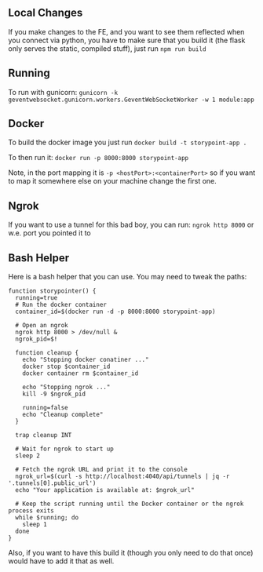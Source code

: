 ## Local Changes

If you make changes to the FE, and you want to see them reflected when you connect via python, you have to make sure that you build it (the flask only serves the static, compiled stuff), just run `npm run build`

## Running

To run with gunicorn:
`gunicorn -k geventwebsocket.gunicorn.workers.GeventWebSocketWorker -w 1 module:app`

## Docker

To build the docker image you just run
`docker build -t storypoint-app .`

To then run it:
`docker run -p 8000:8000 storypoint-app`

Note, in the port mapping it is `-p <hostPort>:<containerPort>` so if you want to map it somewhere else on your machine change the first one.

## Ngrok

If you want to use a tunnel for this bad boy, you can run:
`ngrok http 8000` or w.e. port you pointed it to

## Bash Helper

Here is a bash helper that you can use. You may need to tweak the paths:

```
function storypointer() {
  running=true
  # Run the docker container
  container_id=$(docker run -d -p 8000:8000 storypoint-app)

  # Open an ngrok
  ngrok http 8000 > /dev/null &
  ngrok_pid=$!

  function cleanup {
    echo "Stopping docker conatiner ..."
    docker stop $container_id
    docker container rm $container_id

    echo "Stopping ngrok ..."
    kill -9 $ngrok_pid

    running=false
    echo "Cleanup complete"
  }

  trap cleanup INT

  # Wait for ngrok to start up
  sleep 2

  # Fetch the ngrok URL and print it to the console
  ngrok_url=$(curl -s http://localhost:4040/api/tunnels | jq -r '.tunnels[0].public_url')
  echo "Your application is available at: $ngrok_url"

  # Keep the script running until the Docker container or the ngrok process exits
  while $running; do
    sleep 1
  done
}
```

Also, if you want to have this build it (though you only need to do that once) would have to add it that as well.
